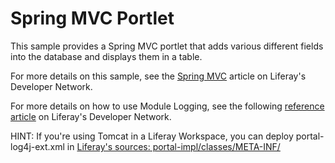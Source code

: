 # Spring MVC Portlet

This sample provides a Spring MVC portlet that adds various different fields
into the database and displays them in a table.

For more details on this sample, see the
[Spring MVC](https://dev.liferay.com/develop/reference/-/knowledge_base/7-0/spring-mvc-portlet)
article on Liferay's Developer Network.

For more details on how to use Module Logging, see the following
[reference article](https://dev.liferay.com/develop/tutorials/-/knowledge_base/7-0/adjusting-module-logging)
on Liferay's Developer Network.

HINT: If you're using Tomcat in a Liferay Workspace, you can deploy portal-log4j-ext.xml in [Liferay's sources: portal-impl/classes/META-INF/](https://github.com/liferay/liferay-blade-samples/tree/master/liferay-workspace/configs/common/tomcat-8.0.32/webapps/ROOT/WEB-INF/classes/META-INF/)